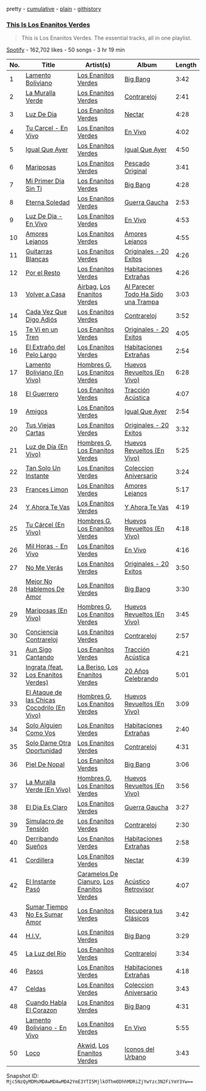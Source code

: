 pretty - [cumulative](/playlists/cumulative/37i9dQZF1DZ06evO2ShMI0.md) - [plain](/playlists/plain/37i9dQZF1DZ06evO2ShMI0) - [githistory](https://github.githistory.xyz/mackorone/spotify-playlist-archive/blob/main/playlists/plain/37i9dQZF1DZ06evO2ShMI0)

### [This Is Los Enanitos Verdes](https://open.spotify.com/playlist/37i9dQZF1DZ06evO2ShMI0)

> This is Los Enanitos Verdes\. The essential tracks, all in one playlist.

[Spotify](https://open.spotify.com/user/spotify) - 162,702 likes - 50 songs - 3 hr 19 min

| No. | Title | Artist(s) | Album | Length |
|---|---|---|---|---|
| 1 | [Lamento Boliviano](https://open.spotify.com/track/6Pur3hWy6Nzc27ilmsp5HA) | [Los Enanitos Verdes](https://open.spotify.com/artist/4TK1gDgb7QKoPFlzRrBRgR) | [Big Bang](https://open.spotify.com/album/3y63u5vmuMugqI8lfuUY3a) | 3:42 |
| 2 | [La Muralla Verde](https://open.spotify.com/track/6OKhBvddAlWxxFnjbpilhu) | [Los Enanitos Verdes](https://open.spotify.com/artist/4TK1gDgb7QKoPFlzRrBRgR) | [Contrareloj](https://open.spotify.com/album/3e86fuFCEkoo3c2BESiLvd) | 2:41 |
| 3 | [Luz De Dia](https://open.spotify.com/track/6TqXieeBcZZHyaO14hQpKx) | [Los Enanitos Verdes](https://open.spotify.com/artist/4TK1gDgb7QKoPFlzRrBRgR) | [Nectar](https://open.spotify.com/album/6g9Bcwy0fBb5kgnfQQrvV0) | 4:28 |
| 4 | [Tu Carcel \- En Vivo](https://open.spotify.com/track/1lAFWiaVhJhvQ5Gtzp6vSu) | [Los Enanitos Verdes](https://open.spotify.com/artist/4TK1gDgb7QKoPFlzRrBRgR) | [En Vivo](https://open.spotify.com/album/6zGGjiyCeY36tgNrxsFrK9) | 4:02 |
| 5 | [Igual Que Ayer](https://open.spotify.com/track/2JlVEgNJwskpAGSudKPqLD) | [Los Enanitos Verdes](https://open.spotify.com/artist/4TK1gDgb7QKoPFlzRrBRgR) | [Igual Que Ayer](https://open.spotify.com/album/5L7tBkravu3KFBQlry16Jp) | 4:50 |
| 6 | [Mariposas](https://open.spotify.com/track/1AERsDlEADxcp9WtjZBtiU) | [Los Enanitos Verdes](https://open.spotify.com/artist/4TK1gDgb7QKoPFlzRrBRgR) | [Pescado Original](https://open.spotify.com/album/6BfpGbzobIIDf2u55LW6Kg) | 3:41 |
| 7 | [Mi Primer Dia Sin Ti](https://open.spotify.com/track/7eKkXV2jH4xGefItHAUk9g) | [Los Enanitos Verdes](https://open.spotify.com/artist/4TK1gDgb7QKoPFlzRrBRgR) | [Big Bang](https://open.spotify.com/album/3y63u5vmuMugqI8lfuUY3a) | 4:28 |
| 8 | [Eterna Soledad](https://open.spotify.com/track/2SWSDlNAMZC3ILXZoKEKVs) | [Los Enanitos Verdes](https://open.spotify.com/artist/4TK1gDgb7QKoPFlzRrBRgR) | [Guerra Gaucha](https://open.spotify.com/album/2CtpmjNAaPOGDwcKgYPKac) | 2:53 |
| 9 | [Luz De Dia \- En Vivo](https://open.spotify.com/track/71AMvL4Fey4MwxQShk4VBR) | [Los Enanitos Verdes](https://open.spotify.com/artist/4TK1gDgb7QKoPFlzRrBRgR) | [En Vivo](https://open.spotify.com/album/6zGGjiyCeY36tgNrxsFrK9) | 4:53 |
| 10 | [Amores Lejanos](https://open.spotify.com/track/11AnIo9kTnjhtD06y5Zd5O) | [Los Enanitos Verdes](https://open.spotify.com/artist/4TK1gDgb7QKoPFlzRrBRgR) | [Amores Lejanos](https://open.spotify.com/album/6JlMb03WAKr2QcilmUzRkC) | 4:55 |
| 11 | [Guitarras Blancas](https://open.spotify.com/track/3V9dPuQWZOUQY3KYJJWnP3) | [Los Enanitos Verdes](https://open.spotify.com/artist/4TK1gDgb7QKoPFlzRrBRgR) | [Originales \- 20 Exitos](https://open.spotify.com/album/3AWurTYrtIfp7HwHg48DxV) | 4:26 |
| 12 | [Por el Resto](https://open.spotify.com/track/2Goy8S7mDU8mDrbgxlQ2WA) | [Los Enanitos Verdes](https://open.spotify.com/artist/4TK1gDgb7QKoPFlzRrBRgR) | [Habitaciones Extrañas](https://open.spotify.com/album/4pHPwY4AEiTfdjViVFTiK2) | 4:26 |
| 13 | [Volver a Casa](https://open.spotify.com/track/7jFRaaxunWW0nFabUC5Omt) | [Airbag](https://open.spotify.com/artist/1wKDGglKV4FsFS85r2Dmpr), [Los Enanitos Verdes](https://open.spotify.com/artist/4TK1gDgb7QKoPFlzRrBRgR) | [Al Parecer Todo Ha Sido una Trampa](https://open.spotify.com/album/25wv6eU2tDQDPLAYTyuj2Q) | 3:03 |
| 14 | [Cada Vez Que Digo Adiós](https://open.spotify.com/track/2WKWskcwqz0KKFRDkQleda) | [Los Enanitos Verdes](https://open.spotify.com/artist/4TK1gDgb7QKoPFlzRrBRgR) | [Contrareloj](https://open.spotify.com/album/3e86fuFCEkoo3c2BESiLvd) | 3:52 |
| 15 | [Te Ví en un Tren](https://open.spotify.com/track/2vR0SW93BdIciNlqeJVSch) | [Los Enanitos Verdes](https://open.spotify.com/artist/4TK1gDgb7QKoPFlzRrBRgR) | [Originales \- 20 Exitos](https://open.spotify.com/album/3AWurTYrtIfp7HwHg48DxV) | 4:05 |
| 16 | [El Extraño del Pelo Largo](https://open.spotify.com/track/04A1a0YZUY9PKFhW06WSnd) | [Los Enanitos Verdes](https://open.spotify.com/artist/4TK1gDgb7QKoPFlzRrBRgR) | [Habitaciones Extrañas](https://open.spotify.com/album/4pHPwY4AEiTfdjViVFTiK2) | 2:54 |
| 17 | [Lamento Boliviano \(En Vivo\)](https://open.spotify.com/track/2EXI9HTEQxGdaEcVChE0DK) | [Hombres G](https://open.spotify.com/artist/60uh2KYYSCqAgJNxcU4DA0), [Los Enanitos Verdes](https://open.spotify.com/artist/4TK1gDgb7QKoPFlzRrBRgR) | [Huevos Revueltos \(En Vivo\)](https://open.spotify.com/album/5TzKiFldM8bjWQEroSrrAm) | 6:28 |
| 18 | [El Guerrero](https://open.spotify.com/track/0hN91uQEZegJM3bUAxhflV) | [Los Enanitos Verdes](https://open.spotify.com/artist/4TK1gDgb7QKoPFlzRrBRgR) | [Tracción Acústica](https://open.spotify.com/album/7qu7sDMTGRKa3YTQSvJ0ga) | 4:07 |
| 19 | [Amigos](https://open.spotify.com/track/5DR3IljhfLepLpWYjK1s6G) | [Los Enanitos Verdes](https://open.spotify.com/artist/4TK1gDgb7QKoPFlzRrBRgR) | [Igual Que Ayer](https://open.spotify.com/album/5L7tBkravu3KFBQlry16Jp) | 2:54 |
| 20 | [Tus Viejas Cartas](https://open.spotify.com/track/3C4tV3EN4GuNrrD65b9iMa) | [Los Enanitos Verdes](https://open.spotify.com/artist/4TK1gDgb7QKoPFlzRrBRgR) | [Originales \- 20 Exitos](https://open.spotify.com/album/3AWurTYrtIfp7HwHg48DxV) | 3:32 |
| 21 | [Luz de Día \(En Vivo\)](https://open.spotify.com/track/6mCnpTHThZ0Rtmn69FKjd5) | [Hombres G](https://open.spotify.com/artist/60uh2KYYSCqAgJNxcU4DA0), [Los Enanitos Verdes](https://open.spotify.com/artist/4TK1gDgb7QKoPFlzRrBRgR) | [Huevos Revueltos \(En Vivo\)](https://open.spotify.com/album/5TzKiFldM8bjWQEroSrrAm) | 5:25 |
| 22 | [Tan Solo Un Instante](https://open.spotify.com/track/5nkCX8swYXg7tMk9gemoOo) | [Los Enanitos Verdes](https://open.spotify.com/artist/4TK1gDgb7QKoPFlzRrBRgR) | [Coleccion Aniversario](https://open.spotify.com/album/2KPLQ2qLxKlUj0ltGusgVc) | 3:24 |
| 23 | [Frances Limon](https://open.spotify.com/track/2BPmAFsiy6vwDceybqIAjw) | [Los Enanitos Verdes](https://open.spotify.com/artist/4TK1gDgb7QKoPFlzRrBRgR) | [Amores Lejanos](https://open.spotify.com/album/6JlMb03WAKr2QcilmUzRkC) | 5:17 |
| 24 | [Y Ahora Te Vas](https://open.spotify.com/track/6WVg7yYHCSKqOqo6BYxv8O) | [Los Enanitos Verdes](https://open.spotify.com/artist/4TK1gDgb7QKoPFlzRrBRgR) | [Y Ahora Te Vas](https://open.spotify.com/album/5ZT7aS23AS0hbaxyotZvHP) | 4:19 |
| 25 | [Tu Cárcel \(En Vivo\)](https://open.spotify.com/track/2JrRZqY5NoEVvkRgwz3TRO) | [Hombres G](https://open.spotify.com/artist/60uh2KYYSCqAgJNxcU4DA0), [Los Enanitos Verdes](https://open.spotify.com/artist/4TK1gDgb7QKoPFlzRrBRgR) | [Huevos Revueltos \(En Vivo\)](https://open.spotify.com/album/5TzKiFldM8bjWQEroSrrAm) | 4:18 |
| 26 | [Mil Horas \- En Vivo](https://open.spotify.com/track/37WBC4mqVmZ6RzoRo7cIQP) | [Los Enanitos Verdes](https://open.spotify.com/artist/4TK1gDgb7QKoPFlzRrBRgR) | [En Vivo](https://open.spotify.com/album/6zGGjiyCeY36tgNrxsFrK9) | 4:16 |
| 27 | [No Me Verás](https://open.spotify.com/track/3AjM2wjIMGYrq3xTo0AzCP) | [Los Enanitos Verdes](https://open.spotify.com/artist/4TK1gDgb7QKoPFlzRrBRgR) | [Originales \- 20 Exitos](https://open.spotify.com/album/3AWurTYrtIfp7HwHg48DxV) | 3:50 |
| 28 | [Mejor No Hablemos De Amor](https://open.spotify.com/track/371ndFAU7yvPcWY2jIRrSz) | [Los Enanitos Verdes](https://open.spotify.com/artist/4TK1gDgb7QKoPFlzRrBRgR) | [Big Bang](https://open.spotify.com/album/3y63u5vmuMugqI8lfuUY3a) | 3:30 |
| 29 | [Mariposas \(En Vivo\)](https://open.spotify.com/track/7vDsHQklTOmEgDyMb1C81K) | [Hombres G](https://open.spotify.com/artist/60uh2KYYSCqAgJNxcU4DA0), [Los Enanitos Verdes](https://open.spotify.com/artist/4TK1gDgb7QKoPFlzRrBRgR) | [Huevos Revueltos \(En Vivo\)](https://open.spotify.com/album/5TzKiFldM8bjWQEroSrrAm) | 3:45 |
| 30 | [Conciencia Contrareloj](https://open.spotify.com/track/20wnIqbVCfOya9kSO6Jy4T) | [Los Enanitos Verdes](https://open.spotify.com/artist/4TK1gDgb7QKoPFlzRrBRgR) | [Contrareloj](https://open.spotify.com/album/3e86fuFCEkoo3c2BESiLvd) | 2:57 |
| 31 | [Aun Sigo Cantando](https://open.spotify.com/track/0Z46EPNLVtKf4qv500zM4F) | [Los Enanitos Verdes](https://open.spotify.com/artist/4TK1gDgb7QKoPFlzRrBRgR) | [Tracción Acústica](https://open.spotify.com/album/7qu7sDMTGRKa3YTQSvJ0ga) | 4:21 |
| 32 | [Ingrata \(feat\. Los Enanitos Verdes\)](https://open.spotify.com/track/2N9jetcWOeeqQZMiWmIAPI) | [La Beriso](https://open.spotify.com/artist/0Dy32zfSrQ332Bz8wsthKJ), [Los Enanitos Verdes](https://open.spotify.com/artist/4TK1gDgb7QKoPFlzRrBRgR) | [20 Años Celebrando](https://open.spotify.com/album/5SEEUhmdbhGv7G8PViKi0W) | 5:01 |
| 33 | [El Ataque de las Chicas Cocodrilo \(En Vivo\)](https://open.spotify.com/track/7qQTnO5dsxAn6iNDqC7w9l) | [Hombres G](https://open.spotify.com/artist/60uh2KYYSCqAgJNxcU4DA0), [Los Enanitos Verdes](https://open.spotify.com/artist/4TK1gDgb7QKoPFlzRrBRgR) | [Huevos Revueltos \(En Vivo\)](https://open.spotify.com/album/5TzKiFldM8bjWQEroSrrAm) | 3:09 |
| 34 | [Solo Alguien Como Vos](https://open.spotify.com/track/7dRylKD54RbLojze30yWPS) | [Los Enanitos Verdes](https://open.spotify.com/artist/4TK1gDgb7QKoPFlzRrBRgR) | [Habitaciones Extrañas](https://open.spotify.com/album/4pHPwY4AEiTfdjViVFTiK2) | 2:40 |
| 35 | [Solo Dame Otra Oportunidad](https://open.spotify.com/track/1WFKutKqa4c2TeXWyQrbn4) | [Los Enanitos Verdes](https://open.spotify.com/artist/4TK1gDgb7QKoPFlzRrBRgR) | [Contrareloj](https://open.spotify.com/album/3e86fuFCEkoo3c2BESiLvd) | 4:31 |
| 36 | [Piel De Nopal](https://open.spotify.com/track/7dTbN5bleSdRYghCppUAUI) | [Los Enanitos Verdes](https://open.spotify.com/artist/4TK1gDgb7QKoPFlzRrBRgR) | [Big Bang](https://open.spotify.com/album/3y63u5vmuMugqI8lfuUY3a) | 3:06 |
| 37 | [La Muralla Verde \(En Vivo\)](https://open.spotify.com/track/20M5B3RNyJlmI7zOhb5iv4) | [Hombres G](https://open.spotify.com/artist/60uh2KYYSCqAgJNxcU4DA0), [Los Enanitos Verdes](https://open.spotify.com/artist/4TK1gDgb7QKoPFlzRrBRgR) | [Huevos Revueltos \(En Vivo\)](https://open.spotify.com/album/5TzKiFldM8bjWQEroSrrAm) | 3:56 |
| 38 | [El Dia Es Claro](https://open.spotify.com/track/158FXFTt5lWmsD4uHmjgZZ) | [Los Enanitos Verdes](https://open.spotify.com/artist/4TK1gDgb7QKoPFlzRrBRgR) | [Guerra Gaucha](https://open.spotify.com/album/2CtpmjNAaPOGDwcKgYPKac) | 3:27 |
| 39 | [Simulacro de Tensión](https://open.spotify.com/track/1232N6tG7EIceHRyAAKZWH) | [Los Enanitos Verdes](https://open.spotify.com/artist/4TK1gDgb7QKoPFlzRrBRgR) | [Contrareloj](https://open.spotify.com/album/3e86fuFCEkoo3c2BESiLvd) | 2:30 |
| 40 | [Derribando Sueños](https://open.spotify.com/track/2YjGwesn29FXUXA21uXQ6y) | [Los Enanitos Verdes](https://open.spotify.com/artist/4TK1gDgb7QKoPFlzRrBRgR) | [Habitaciones Extrañas](https://open.spotify.com/album/4pHPwY4AEiTfdjViVFTiK2) | 2:58 |
| 41 | [Cordillera](https://open.spotify.com/track/4UgV2sXC5suZR0kZ0xNLIH) | [Los Enanitos Verdes](https://open.spotify.com/artist/4TK1gDgb7QKoPFlzRrBRgR) | [Nectar](https://open.spotify.com/album/6g9Bcwy0fBb5kgnfQQrvV0) | 4:39 |
| 42 | [El Instante Pasó](https://open.spotify.com/track/4JozniZYN6BgJ1fG9sgIFO) | [Caramelos De Cianuro](https://open.spotify.com/artist/34OLInsXImlQpjzmQw9Wd3), [Los Enanitos Verdes](https://open.spotify.com/artist/4TK1gDgb7QKoPFlzRrBRgR) | [Acústico Retrovisor](https://open.spotify.com/album/6ZRbV9ht59DiEOfzS9VPkj) | 4:07 |
| 43 | [Sumar Tiempo No Es Sumar Amor](https://open.spotify.com/track/7sfcKVh3shDjlb1djxFuyq) | [Los Enanitos Verdes](https://open.spotify.com/artist/4TK1gDgb7QKoPFlzRrBRgR) | [Recupera tus Clásicos](https://open.spotify.com/album/3S7WO2zK4dDDDBCnaR9JwU) | 3:42 |
| 44 | [H.I.V.](https://open.spotify.com/track/3zrHD1q0GXkmhcv7s6HDJZ) | [Los Enanitos Verdes](https://open.spotify.com/artist/4TK1gDgb7QKoPFlzRrBRgR) | [Big Bang](https://open.spotify.com/album/3y63u5vmuMugqI8lfuUY3a) | 3:29 |
| 45 | [La Luz del Río](https://open.spotify.com/track/6aXBEcw6UoPghrscy13xH5) | [Los Enanitos Verdes](https://open.spotify.com/artist/4TK1gDgb7QKoPFlzRrBRgR) | [Contrareloj](https://open.spotify.com/album/3e86fuFCEkoo3c2BESiLvd) | 3:34 |
| 46 | [Pasos](https://open.spotify.com/track/0CoxfP3dOGKwg6ShNnRiNP) | [Los Enanitos Verdes](https://open.spotify.com/artist/4TK1gDgb7QKoPFlzRrBRgR) | [Habitaciones Extrañas](https://open.spotify.com/album/4pHPwY4AEiTfdjViVFTiK2) | 4:18 |
| 47 | [Celdas](https://open.spotify.com/track/7o3Uk9WyFL5ukE1LuKSU5O) | [Los Enanitos Verdes](https://open.spotify.com/artist/4TK1gDgb7QKoPFlzRrBRgR) | [Coleccion Aniversario](https://open.spotify.com/album/2KPLQ2qLxKlUj0ltGusgVc) | 3:43 |
| 48 | [Cuando Habla El Corazon](https://open.spotify.com/track/5DE8nkIWwejWJuT00yeHDq) | [Los Enanitos Verdes](https://open.spotify.com/artist/4TK1gDgb7QKoPFlzRrBRgR) | [Big Bang](https://open.spotify.com/album/3y63u5vmuMugqI8lfuUY3a) | 4:31 |
| 49 | [Lamento Boliviano \- En Vivo](https://open.spotify.com/track/4KtHxcTlIXEKinToSNzPPO) | [Los Enanitos Verdes](https://open.spotify.com/artist/4TK1gDgb7QKoPFlzRrBRgR) | [En Vivo](https://open.spotify.com/album/6zGGjiyCeY36tgNrxsFrK9) | 5:55 |
| 50 | [Loco](https://open.spotify.com/track/6QxZFxjeolNSKDmWHmU4VU) | [Akwid](https://open.spotify.com/artist/3mYFuz6iY7D9X78rOXg5CG), [Los Enanitos Verdes](https://open.spotify.com/artist/4TK1gDgb7QKoPFlzRrBRgR) | [Iconos del Urbano](https://open.spotify.com/album/2MuCH6Ojk6f2ee9jXj1jJ4) | 3:43 |

Snapshot ID: `Mjc5NzQyMDMsMDAwMDAwMDA2YmE3YTI5MjlkOThmODhhMDRiZjYwYzc3N2FiYmY3Yw==`
